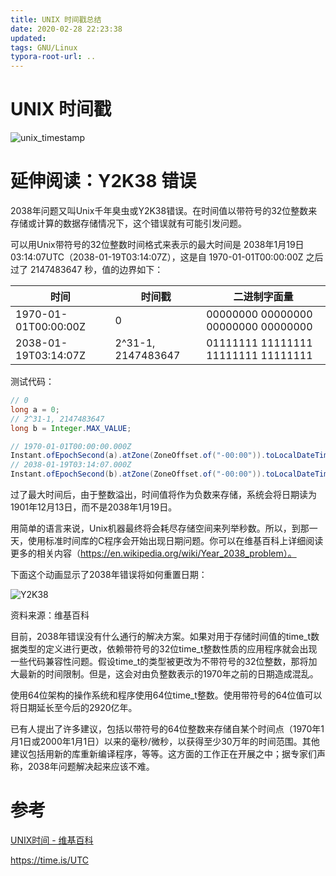 ```yaml
---
title: UNIX 时间戳总结
date: 2020-02-28 22:23:38
updated:
tags: GNU/Linux
typora-root-url: ..
---
```


# UNIX 时间戳

![unix_timestamp](/img/gnu-linux/unix_timestamp.png)

# 延伸阅读：Y2K38 错误

2038年问题又叫Unix千年臭虫或Y2K38错误。在时间值以带符号的32位整数来存储或计算的数据存储情况下，这个错误就有可能引发问题。

可以用Unix带符号的32位整数时间格式来表示的最大时间是 2038年1月19日03:14:07UTC（2038-01-19T03:14:07Z），这是自 1970-01-01T00:00:00Z 之后过了 2147483647 秒，值的边界如下：

| 时间                 | 时间戳             | 二进制字面量                        |
| -------------------- | ------------------ | ----------------------------------- |
| 1970-01-01T00:00:00Z | 0                  | 00000000 00000000 00000000 00000000 |
| 2038-01-19T03:14:07Z | 2^31-1, 2147483647 | 01111111 11111111 11111111 11111111 |

测试代码：

```Java
// 0
long a = 0;
// 2^31-1, 2147483647
long b = Integer.MAX_VALUE;

// 1970-01-01T00:00:00.000Z
Instant.ofEpochSecond(a).atZone(ZoneOffset.of("-00:00")).toLocalDateTime()
// 2038-01-19T03:14:07.000Z
Instant.ofEpochSecond(b).atZone(ZoneOffset.of("-00:00")).toLocalDateTime()
```

过了最大时间后，由于整数溢出，时间值将作为负数来存储，系统会将日期读为1901年12月13日，而不是2038年1月19日。

用简单的语言来说，Unix机器最终将会耗尽存储空间来列举秒数。所以，到那一天，使用标准时间库的C程序会开始出现日期问题。你可以在维基百科上详细阅读更多的相关内容（https://en.wikipedia.org/wiki/Year_2038_problem）。

下面这个动画显示了2038年错误将如何重置日期：

![Y2K38](/img/distribute/Y2K38.GIF)

资料来源：维基百科

目前，2038年错误没有什么通行的解决方案。如果对用于存储时间值的time_t数据类型的定义进行更改，依赖带符号的32位time_t整数性质的应用程序就会出现一些代码兼容性问题。假设time_t的类型被更改为不带符号的32位整数，那将加大最新的时间限制。但是，这会对由负整数表示的1970年之前的日期造成混乱。

使用64位架构的操作系统和程序使用64位time_t整数。使用带符号的64位值可以将日期延长至今后的2920亿年。

已有人提出了许多建议，包括以带符号的64位整数来存储自某个时间点（1970年1月1日或2000年1月1日）以来的毫秒/微秒，以获得至少30万年的时间范围。其他建议包括用新的库重新编译程序，等等。这方面的工作正在开展之中；据专家们声称，2038年问题解决起来应该不难。

# 参考

[UNIX时间 - 维基百科](https://zh.wikipedia.org/zh/UNIX%E6%97%B6%E9%97%B4)

https://time.is/UTC